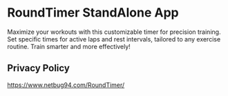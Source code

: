 # RoundTimer StandAlone App

Maximize your workouts with this customizable timer for precision training. Set specific times for active laps and rest intervals, tailored to any exercise routine. Train smarter and more effectively!

## Privacy Policy
https://www.netbug94.com/RoundTimer/
